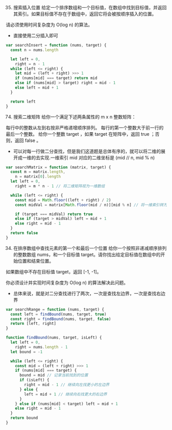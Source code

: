 35. 搜索插入位置
    给定一个排序数组和一个目标值，在数组中找到目标值，并返回其索引。如果目标值不存在于数组中，返回它将会被按顺序插入的位置。

请必须使用时间复杂度为 O(log n) 的算法。

- 直接使用二分插入即可

```js
var searchInsert = function (nums, target) {
  const n = nums.length

  let left = 0,
    right = n - 1
  while (left <= right) {
    let mid = (left + right) >>> 1
    if (nums[mid] === target) return mid
    else if (nums[mid] > target) right = mid - 1
    else left = mid + 1
  }

  return left
}
```

74. 搜索二维矩阵
    给你一个满足下述两条属性的 m x n 整数矩阵：

每行中的整数从左到右按非严格递增顺序排列。
每行的第一个整数大于前一行的最后一个整数。
给你一个整数 target ，如果 target 在矩阵中，返回 true ；否则，返回 false 。

- 可以对每一行做二分查找，但是我们这道题是总体有序的，就可以将二维的展开成一维的去实现.一维索引 mid 对应的二维坐标是 (mid // n, mid % n)

```js
var searchMatrix = function (matrix, target) {
  const m = matrix.length,
    n = matrix[0].length
  let left = 0,
    right = m * n - 1 // 将二维矩阵视为一维数组

  while (left <= right) {
    const mid = Math.floor((left + right) / 2)
    const midVal = matrix[Math.floor(mid / n)][mid % n] // 将一维索引转为二维坐标

    if (target === midVal) return true
    else if (target > midVal) left = mid + 1
    else right = mid - 1
  }
  return false
}
```

34. 在排序数组中查找元素的第一个和最后一个位置
    给你一个按照非递减顺序排列的整数数组 nums，和一个目标值 target。请你找出给定目标值在数组中的开始位置和结束位置。

如果数组中不存在目标值 target，返回 [-1, -1]。

你必须设计并实现时间复杂度为 O(log n) 的算法解决此问题。

- 总体来说，就是对二分查找进行了两次，一次是查找左边界，一次是查找右边界

```js
var searchRange = function (nums, target) {
  const left = findBound(nums, target, true)
  const right = findBound(nums, target, false)
  return [left, right]
}

function findBound(nums, target, isLeft) {
  let left = 0,
    right = nums.length - 1
  let bound = -1

  while (left <= right) {
    const mid = (left + right) >>> 1
    if (nums[mid] === target) {
      bound = mid // 记录当前找到的位置
      if (isLeft) {
        right = mid - 1 // 继续向左找更小的左边界
      } else {
        left = mid + 1 // 继续向右找更大的右边界
      }
    } else if (nums[mid] < target) left = mid + 1
    else right = mid - 1
  }
  return bound
}
```
